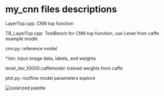 # my_cnn files descriptions

LayerTop.cpp: CNN top function

TB_LayerTop.cpp: TestBench for CNN top function, use Lenet from caffe example modle

cnn.py: reference model

*.bin: input image data, labels, and weights

lenet_iter_10000.caffemodel: trained weights from caffe

plot.py: roofline model parameters explore

 ![solarized palette](https://github.com/altercation/solarized/raw/master/img/solarized-palette.png)
